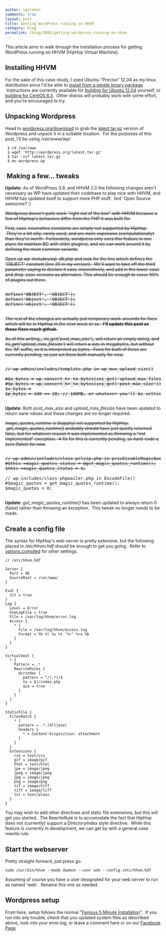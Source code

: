 ```yaml
---
author: sgolemon
comments: true
layout: post
title: Getting WordPress running on HHVM
category: blog
permalink: /blog/3095/getting-wordpress-running-on-hhvm
---
```


This article aims to walk through the installation process for getting WordPress running on HHVM (HipHop Virtual Machine).

<!--truncate-->

## Installing HHVM

For the sake of this case-study, I used Ubuntu "Precise" 12.04 as my linux distribution since I'd be able to [install from a simple binary package](https://github.com/facebook/hiphop-php/wiki/Prebuilt-packages-on-ubuntu-12.04).  Instructions are currently available for [building for Ubuntu 12.04](https://github.com/facebook/hiphop-php/wiki/Building-and-installing-HHVM-on-Ubuntu-12.04) yourself, or [building for CentOS 6.3](https://github.com/facebook/hiphop-php/wiki/Building-and-installing-HHVM-on-CentOS-6.3).  Other distros will probably work with some effort, and you're encouraged to try.

## Unpacking Wordpress

Head to [wordpress.org/download](http://wordpress.org/download) to grab the [latest tar.gz](http://wordpress.org/latest.tar.gz) version of Wordpress and unpack it in a suitable location.  For the purposes of this post, I'll be using _/var/www/wp/_


     $ cd /var/www
     $ wget 'http://wordpress.org/latest.tar.gz'
     $ tar -zxf latest.tar.gz
     $ mv wordpress wp

##  Making a few... tweaks

**Update:** As of WordPress 3.9, and HHVM 2.0 the following changes aren't necessary as WP have updated their codebase to play nice with HHVM, and HHVM has updated itself to support more PHP stuff.  Isnt' Open Source awesome? :)

<del>Wordpress doesn't quite work "right out of the box" with HHVM because a few of HipHop's behaviors differ from the PHP it was built for.</del>

<del>First, case-insensitive constants are simply not supported by HipHop.  They're a bit silly, rarely used, and are more expensive (computationally) than they're worth.  Fortunately, wordpress only uses this feature in one place (to maintain BC with older plugins), and we can work around it by defining the most common variants.</del>

<del>Open up _wp-includes/wp-db.php_ and look for the line which defines the _'OBJECT'_ constant (line 20 in my version).  We'll want to take off the third parameter saying to declare it case-insensitively, and add in the lower-case and drop-case versions as alternates. This should be enough to cover 99% of plugins out there.</del>

<pre>
<del>
define('OBJECT', 'OBJECT');
define('Object', 'OBJECT');
define('object', 'OBJECT');
</del>
</pre>


<del>The rest of the changes are actually just temporary work-arounds for fixes which will be in HipHop in the next week or so.  **I'll update this post as those fixes reach github.**</del>

<del>As of this writing,_ ini_get('post_max_size')_ will return an empty string, and _ini_get('upload_max_filesize')_ will return a size in megabytes, but without the '_M_' suffix, so it is interpreted as bytes.  Fixes for both of these are currently pending, so just set them both manually for now.</del>

<pre>
<del>
// wp-admin/includes/template.php in wp_max_upload_size()

#$u_bytes = wp_convert_hr_to_bytes(ini_get('upload_max_filesize'));
#$p_bytes = wp_convert_hr_to_bytes(ini_get('post_max_size'));
$u_bytes =
$p_bytes = 100 << 20; // 100MB, or whatever you'll be setting
</del>
</pre>


**Update**: Both _post_max_size_ and _upload_max_filesize_ have been updated to return sane values and these changes are no longer required.

<del>_magic_quotes_runtime_ is (happily) not supported by HipHop.  _get_magic_quotes_runtime_() probably should have just quietly returned false, but for whatever reason it was implemented as throwing a "not implemented" exception.  A fix for this is currently pending, so hard-code a zero (false) for now.</del>

<pre>
<del>
// wp-admin/includes/class-pclzip.php in privDisableMagicQuotes()
#$this->magic_quotes_status = @get_magic_quotes_runtime();
$this->magic_quotes_status = 0;</del>

// wp-includes/class-phpmailer.php in EncodeFile()
#$magic_quotes = get_magic_quotes_runtime();
$magic_quotes = 0;
</del>
</pre>

**Update**: _get_magic_quotes_runtime()_ has been updated to always return 0 (false) rather than throwing an exception.  This tweak no longer needs to be made.

## Create a config file

The syntax for HipHop's web server is pretty extensive, but the following placed in _/etc/hhvm.hdf_ should be enough to get you going.  Refer to [options.compiled](https://github.com/facebook/hiphop-php/blob/master/doc/options.compiled) for other settings.


    // /etc/hhvm.hdf

    Server {
      Port = 80
      SourceRoot = /var/www/
    }

    Eval {
      Jit = true
    }
    Log {
      Level = Error
      UseLogFile = true
      File = /var/log/hhvm/error.log
      Access {
        * {
          File = /var/log/hhvm/access.log
          Format = %h %l %u %t "%r" %>s %b
        }
      }
    }

    VirtualHost {
      * {
        Pattern = .*
        RewriteRules {
          dirindex {
            pattern = ^/(.*)/$
            to = $1/index.php
            qsa = true
          }
        }
      }
    }

    StaticFile {
      FilesMatch {
        * {
          pattern = .*.(dll|exe)
          headers {
            * = Content-Disposition: attachment
          }
        }
      }
      Extensions {
        css = text/css
        gif = image/gif
        html = text/html
        jpe = image/jpeg
        jpeg = image/jpeg
        jpg = image/jpeg
        png = image/png
        tif = image/tiff
        tiff = image/tiff
        txt = text/plain
      }
    }


You may wish to add other directives and static file extensions, but this will get you started.  The RewriteRule is to accomodate the fact that HipHop does not (currently) support a DirectoryIndex style directive.  While this feature is currently in development, we can get by with a general case rewrite rule.


## Start the webserver

Pretty straight-forward, just press go:


    sudo /usr/bin/hhvm --mode daemon --user web --config /etc/hhvm.hdf


Assuming of course you have a user designated for your web server to run as named 'web'.  Rename this one as needed.

## Wordpress setup


From here, setup follows the normal "[Famous 5 Minute Installation](http://codex.wordpress.org/Installing_WordPress)".  If you run into any trouble, check that you updated system files as described above, look into your error.log, or leave a comment here or on our [Facebook Page](https://www.facebook.com/pages/HipHop-for-PHP/282425744325).
